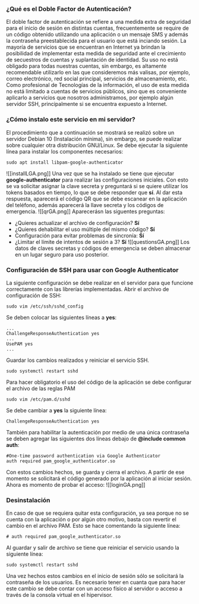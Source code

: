 ### ¿Qué es el Doble Factor de Autenticación?
El doble factor de autenticación se refiere a una medida extra de seguridad para el inicio de sesión en distintas cuentas, frecuentemente se require de un código obtenido utilizando una aplicación o un mensaje SMS y además la contraseña preestablecida para el usuario que está inciando sesión.
La mayoría de servicios que se encuentran en Internet ya brindan la posibilidad de implementar esta medida de seguridad ante el crecimiento de secuestros de cuentas y suplantación de identidad.
Su uso no está obligado para todas nuestras cuentas, sin embargo, es altamente recomendable utilizarlo en las que consideremos más valisas, por ejemplo, correo electrónico, red social principal, servicios de almacenamiento, etc.
Como profesional de Tecnologías de la información, el uso de esta medida no está limitado a cuentas de servicios públicos, sino que es conveniente aplicarlo a servicios que nosotros administramos, por ejemplo algún servidor SSH, principalmente si se encuentra expuesto a Internet.
### ¿Cómo instalo este servicio en mi servidor?
El procedimiento que a continuación se mostrará se realizó sobre un servidor Debian 10 (Instalación mínima), sin embargo, se puede realizar sobre cualquier otra distribución GNU/Linux.
Se debe ejecutar la siguiente línea para instalar los componentes necesarios:
```
sudo apt install libpam-google-authenticator
```
![[installLGA.png]]
Una vez que se ha instalado se tiene que ejecutar **google-authenticator** para realizar las configuraciones iniciales.
Con esto se va solicitar asignar la clave secreta y preguntará si se quiere utilizar los tokens basados en tiempo, lo que se debe responder que **sí**. Al dar esta respuesta, aparecerá el código QR que se debe escanear en la aplicación del teléfono, además aparecerá la llave secreta y los códigos de emergencia.
![[qrGA.png]]
Aparecerásn las siguentes preguntas:
- ¿Quieres actualizar el archivo de configuración? **Sí**
- ¿Quieres dehabilitar el uso múltiple del mismo código? **Sí**
- Configuración para evitar problemas de sincronía: **Sí**
- ¿Limitar el límite de intentos de sesión a 3? **Sí**
![[questionsGA.png]]
Los datos de claves secretas y códigos de emergencia se deben almacenar en un lugar seguro para uso posterior.
### Configuración de SSH para usar con Google Authenticator
La siguiente configuración se debe realizar en el servidor para que funcione correctamente con las librerías implementadas.
Abrir el archivo de configuración de SSH:
```
sudo vim /etc/ssh/sshd_config
```
Se deben colocar las siguientes líneas a **yes**:
```
...
ChallengeResponseAuthentication yes
...
UsePAM yes
...

```
Guardar los cambios realizados y reiniciar el servicio SSH.
```
sudo systemctl restart sshd
```
Para hacer obligatorio el uso del código 
de la aplicación se debe configurar el archivo de las reglas PAM
```
sudo vim /etc/pam.d/sshd
```
Se debe cambiar a **yes** la siguiente línea:
```
ChallengeResponseAuthentication yes
```
También para habilitar la autenticación por medio de una única contraseña se deben agregar las siguientes dos líneas debajo de **@include common auth**:
```
#One-time password authentication via Google Authenticator
auth required pam_google_authenticator.so
```
Con estos cambios hechos, se guarda y cierra el archivo. A partir de ese momento se solicitará el código generado por la aplicación al iniciar sesión.
Ahora es momento de probar el acceso:
![[loginGA.png]]
### Desinstalación
En caso de que se requiera quitar esta configuración, ya sea porque no se cuenta con la aplicación o por algún otro motivo, basta con revertir el cambio en el archivo PAM. Esto se hace comentando la siguiente línea:
```
# auth required pam_google_authenticator.so
```
Al guardar y salir de archivo se tiene que reiniciar el servicio usando la siguiente línea:
```
sudo systemctl restart sshd
```
Una vez hechos estos cambios en el inicio de sesión sólo se solicitará la contraseña de los usuarios.
Es necesario tener en cuanta que para hacer este cambio se debe contar con un acceso físico al servidor o acceso a través de la consola virtual en el hipervisor. 
